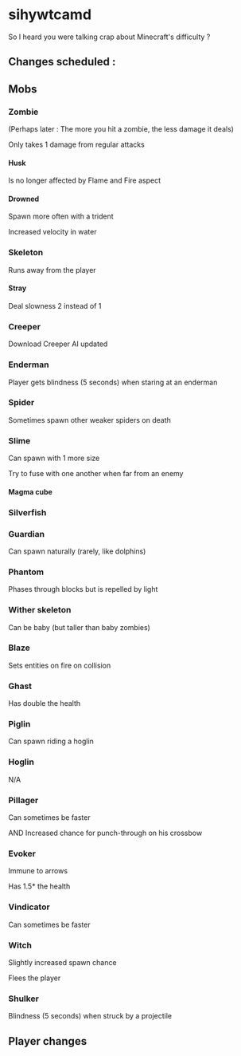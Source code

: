 # sihywtcamd
So I heard you were talking crap about Minecraft's difficulty ?

## Changes scheduled :

## Mobs

### Zombie

(Perhaps later : The more you hit a zombie, the less damage it deals)

Only takes 1 damage from regular attacks

#### Husk

Is no longer affected by Flame and Fire aspect

#### Drowned

Spawn more often with a trident

Increased velocity in water

### Skeleton

Runs away from the player

#### Stray

Deal slowness 2 instead of 1

### Creeper

Download Creeper AI updated

### Enderman

Player gets blindness (5 seconds) when staring at an enderman

### Spider

Sometimes spawn other weaker spiders on death

### Slime

Can spawn with 1 more size

Try to fuse with one another when far from an enemy

#### Magma cube

### Silverfish

### Guardian

Can spawn naturally (rarely, like dolphins)

### Phantom

Phases through blocks but is repelled by light

### Wither skeleton

Can be baby (but taller than baby zombies)

### Blaze

Sets entities on fire on collision

### Ghast

Has double the health

### Piglin

Can spawn riding a hoglin

### Hoglin

N/A

### Pillager

Can sometimes be faster

AND Increased chance for punch-through on his crossbow

### Evoker

Immune to arrows

Has 1.5* the health

### Vindicator

Can sometimes be faster

### Witch

Slightly increased spawn chance

Flees the player

### Shulker

Blindness (5 seconds) when struck by a projectile

## Player changes
